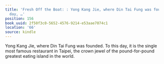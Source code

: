 ```yaml
---
title: 'Fresh Off the Boat: : Yong Kang Jie, where Din Tai Fung was founded. To this
  day, …'
position: 156
book_uuid: 2f50f3c0-5652-4576-9214-e53aae7074c1
location: '66'
source: kindle
---
```


Yong Kang Jie, where Din Tai Fung was founded. To this day, it is the single most famous restaurant in Taipei, the crown jewel of the pound-for-pound greatest eating island in the world.